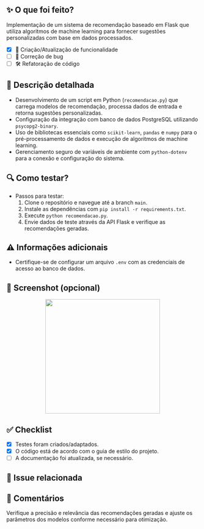 ## ✨ O que foi feito?

Implementação de um sistema de recomendação baseado em Flask que utiliza algoritmos de machine learning para fornecer sugestões personalizadas com base em dados processados.

- [X] 📝 Criação/Atualização de funcionalidade
- [ ] 🐛 Correção de bug
- [ ] 🛠 Refatoração de código

## 📝 Descrição detalhada

- Desenvolvimento de um script em Python (`recomendacao.py`) que carrega modelos de recomendação, processa dados de entrada e retorna sugestões personalizadas.
- Configuração da integração com banco de dados PostgreSQL utilizando `psycopg2-binary`.
- Uso de bibliotecas essenciais como `scikit-learn`, `pandas` e `numpy` para o pré-processamento de dados e execução de algoritmos de machine learning.
- Gerenciamento seguro de variáveis de ambiente com `python-dotenv` para a conexão e configuração do sistema.

## 🔍 Como testar?

- Passos para testar:
  1. Clone o repositório e navegue até a branch `main`.
  2. Instale as dependências com `pip install -r requirements.txt`.
  3. Execute `python recomendacao.py`.
  4. Envie dados de teste através da API Flask e verifique as recomendações geradas.

## ⚠ Informações adicionais

- Certifique-se de configurar um arquivo `.env` com as credenciais de acesso ao banco de dados.

## 📸 Screenshot (opcional)
<div align="center">
<img src="path/to/screenshot.jpg" width="300">
</div>

## ✅ Checklist

- [X] Testes foram criados/adaptados.
- [X] O código está de acordo com o guia de estilo do projeto.
- [ ] A documentação foi atualizada, se necessário.

## 🎯 Issue relacionada

<!-- Se houver, link da issue associada ao PR. -->

## 💬 Comentários

Verifique a precisão e relevância das recomendações geradas e ajuste os parâmetros dos modelos conforme necessário para otimização.
